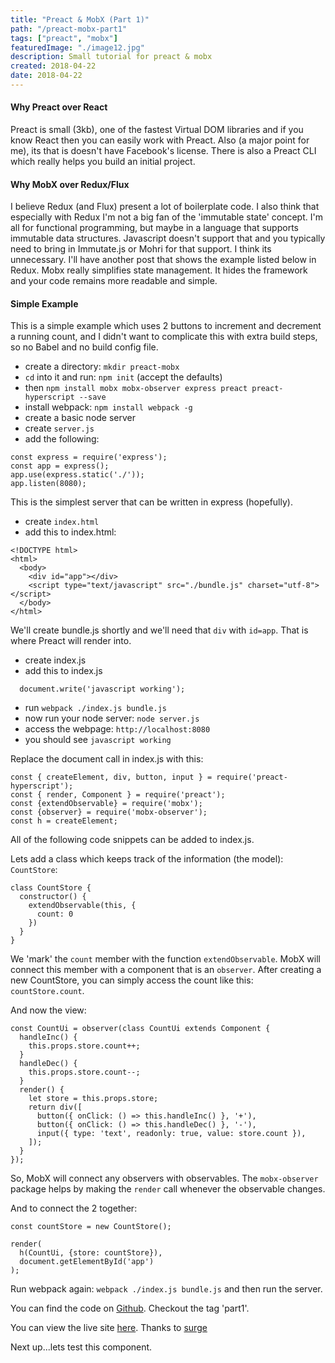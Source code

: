 ```yaml
---
title: "Preact & MobX (Part 1)"
path: "/preact-mobx-part1"
tags: ["preact", "mobx"]
featuredImage: "./image12.jpg"
description: Small tutorial for preact & mobx
created: 2018-04-22
date: 2018-04-22
---
```


#### Why Preact over React

Preact is small (3kb), one of the fastest Virtual DOM libraries and if you know React then you can easily work with Preact.
Also (a major point for me), its that is doesn't have Facebook's license.
There is also a Preact CLI which really helps you build an initial project.

#### Why MobX over Redux/Flux

I believe Redux (and Flux) present a lot of boilerplate code. I also think that especially with Redux I'm not a big fan of the 'immutable state' concept. I'm all for functional programming, but maybe in a language that supports immutable data structures. Javascript doesn't support that and you typically need to bring in Immutate.js or Mohri for that support. I think its unnecessary. I'll have another post that shows the example listed below in Redux.
Mobx really simplifies state management. It hides the framework and your code remains more readable and simple.

#### Simple Example

This is a simple example which uses 2 buttons to increment and decrement a running count, and I didn't want to complicate this with extra build steps, so no Babel and no build config file.

- create a directory: `mkdir preact-mobx`
- `cd` into it and run: `npm init` (accept the defaults)
- then `npm install mobx mobx-observer express preact preact-hyperscript --save`
- install webpack: `npm install webpack -g`
- create a basic node server
- create `server.js`
- add the following:

```
const express = require('express');
const app = express();
app.use(express.static('./'));
app.listen(8080);
```

This is the simplest server that can be written in express (hopefully).

- create `index.html`
- add this to index.html:

```
<!DOCTYPE html>
<html>
  <body>
    <div id="app"></div>
    <script type="text/javascript" src="./bundle.js" charset="utf-8"></script>
  </body>
</html>
```

We'll create bundle.js shortly and we'll need that `div` with `id=app`. That is where Preact will render into.

- create index.js
- add this to index.js

```
  document.write('javascript working');
```

- run `webpack ./index.js bundle.js`
- now run your node server: `node server.js`
- access the webpage: `http://localhost:8080`
- you should see `javascript working`

Replace the document call in index.js with this:

```
const { createElement, div, button, input } = require('preact-hyperscript');
const { render, Component } = require('preact');
const {extendObservable} = require('mobx');
const {observer} = require('mobx-observer');
const h = createElement;
```

All of the following code snippets can be added to index.js.

Lets add a class which keeps track of the information (the model): `CountStore`:

```
class CountStore {
  constructor() {
    extendObservable(this, {
      count: 0
    })
  }
}

```

We 'mark' the `count` member with the function `extendObservable`. MobX will connect this member with a component that is an `observer`. After creating a new CountStore, you can simply access the count like this: `countStore.count`.

And now the view:

```
const CountUi = observer(class CountUi extends Component {
  handleInc() {
    this.props.store.count++;
  }
  handleDec() {
    this.props.store.count--;
  }
  render() {
    let store = this.props.store;
    return div([
      button({ onClick: () => this.handleInc() }, '+'),
      button({ onClick: () => this.handleDec() }, '-'),
      input({ type: 'text', readonly: true, value: store.count }),
    ]);
  }
});
```

So, MobX will connect any observers with observables. The `mobx-observer` package helps by making the `render` call whenever the observable changes.

And to connect the 2 together:

```
const countStore = new CountStore();

render(
  h(CountUi, {store: countStore}),
  document.getElementById('app')
);
```

Run webpack again: `webpack ./index.js bundle.js` and then run the server.

You can find the code on [Github](https://github.com/santoshjoseph99/preact-mobx.git). Checkout the tag 'part1'.

You can view the live site [here](http://preact-mobx-counting.surge.sh/). Thanks to [surge](https://surge.sh/)

Next up...lets test this component.
